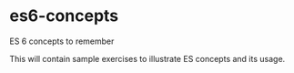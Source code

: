 # es6-concepts
ES 6 concepts to remember

This will contain sample exercises to illustrate ES concepts and its usage.
